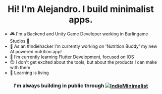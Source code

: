 <h1 align="center">Hi! I'm Alejandro. I build minimalist apps.</h1>

- :video_game: I'm a Backend and Unity Game Developer working in Burlingame Studios :hibiscus:
- :rocket: As an #indiehacker I’m currently working on 'Nutrition Buddy' my new AI powered nutrition app!
- 🌱 I’m currently learning Flutter Development, focused on IOS
- :wink: I don't get excited about the tools, but about the products I can make with them
- :book: Learning is living

<h3 align="center">
  I'm always building in public through 
  <a href="https://twitter.com/intent/follow?screen_name=IndieMinimalist" target="blank" style="display: inline-block; vertical-align: middle;">
    <img src="https://img.shields.io/twitter/follow/IndieMinimalist?label=%40IndieMinimalist" alt="IndieMinimalist"/>
  </a>
</h3>
